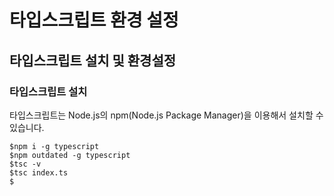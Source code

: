 # 타입스크립트 환경 설정

## 타입스크립트 설치 및 환경설정

### 타입스크립트 설치

 타입스크립트는 Node.js의 npm\(Node.js Package Manager\)을 이용해서 설치할 수 있습니다.

```text
$npm i -g typescript
$npm outdated -g typescript
$tsc -v
$tsc index.ts
$
```



